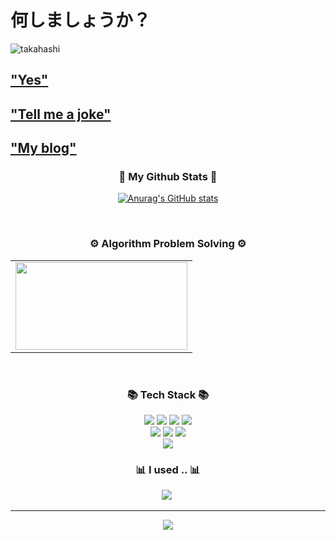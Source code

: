 # 何しましょうか？

![takahashi](https://1.bp.blogspot.com/-xaonqRhznpo/YAk7AcyadYI/AAAAAAAAA5M/xSRRPu70b_QGQq_rShHW2SuMhwDuO_cRACLcBGAsYHQ/s0/GIF.gif)

## ["Yes"](https://fallout.fandom.com/wiki/Noodle_cup_(Fallout_4))
## ["Tell me a joke"](https://github.com/SpookyJelly/SpookyJelly)
## ["My blog"](https://spookyjelly.tistory.com/)

<h3 align="center">🦄 My Github Stats 🦄</h3>
<div align="center">

[![Anurag's GitHub stats](https://github-readme-stats.vercel.app/api?username=SpookyJelly&hide_title=true&show_icons=true&include_all_commits=true&disable_animations=true&theme=vue)](https://github.com/anuraghazra/github-readme-stats)
</div>
<br>
<h3 align="center">⚙ Algorithm Problem Solving ⚙</h3>
<div align="center">
  <table>
    <tr>
      <td>
         <a href="https://solved.ac/metis041"><img height="140px" width="275px" src="http://mazassumnida.wtf/api/v2/generate_badge?boj=metis041" /></a>
      </td>
   </tr>
  </table>
</div><br>

<h3 align="center">📚 Tech Stack 📚</h3>
<div align="center">
  
<img src="https://img.shields.io/badge/Python-3776AB?style=flat-square&logo=Python&logoColor=white"/></a>
  <img src="https://img.shields.io/badge/TypeScript-3178C6?style=flat-square&logo=typeScript&logoColor=white"/></a>
  <img src="https://img.shields.io/badge/JavaScript-F7DF1E?style=flat-square&logo=JavaScript&logoColor=white"/></a>
  <img src="https://img.shields.io/badge/Sass-CC6699?style=flat-square&logo=Sass&logoColor=white"/></a>
  <br>
  <img src="https://img.shields.io/badge/React-61DAFB?style=flat-square&logo=React&logoColor=white"/></a>
  <img src="https://img.shields.io/badge/Vue.js-4FC08D?style=flat-square&logo=Vue.js&logoColor=white"/></a>
  <img src="https://img.shields.io/badge/Django-092E20?style=flat-square&logo=Django&logoColor=white"/>
  <br>
  <img src="https://img.shields.io/badge/Amazon-9A8E25?style=flat-square&logo=Amazon&logoColor=white"/>
  <br>
  

</div>

<div align="center">
  <h3 align="center">📊 I used .. 📊</h3>
  <img src="https://github-readme-stats.vercel.app/api/top-langs/?username=SpookyJelly"/>&nbsp 
  <hr>
<a href="https://hits.seeyoufarm.com"><img src="https://hits.seeyoufarm.com/api/count/incr/badge.svg?url=https%3A%2F%2Fgithub.com%2FSpookyJelly%2Fhit-counter&count_bg=%2379C83D&title_bg=%23555555&icon=&icon_color=%23E7E7E7&title=hits&edge_flat=false"/></a>
</div>
